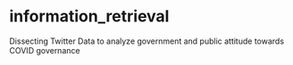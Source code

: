 # information_retrieval
Dissecting Twitter Data to analyze government and public attitude towards COVID governance

